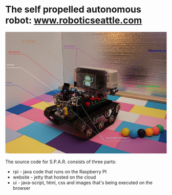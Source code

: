 # The self propelled autonomous robot: www.roboticseattle.com
![The self propelled autonomous robot](/ui/images/main-acc-decisions.jpg)


The source code for S.P.A.R. consists of three parts:
* rpi - java code that runs on the Raspberry PI
* website - jetty that hosted on the cloud
* ui - java-script, html, css and images that's being executed on the browser 

